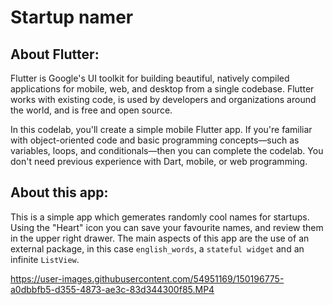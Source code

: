 # Startup namer

## About Flutter:
Flutter is Google's UI toolkit for building beautiful, natively compiled applications for mobile, web, and desktop from a single codebase. Flutter works with existing code, is used by developers and organizations around the world, and is free and open source.

In this codelab, you'll create a simple mobile Flutter app. If you're familiar with object-oriented code and basic programming concepts—such as variables, loops, and conditionals—then you can complete the codelab. You don't need previous experience with Dart, mobile, or web programming.

## About this app:
This is a simple app which gemerates randomly cool names for startups. Using the "Heart" icon you can save your favourite names, and review them in the upper right drawer.
The main aspects of this app are the use of an external package, in this case `english_words`, a `stateful widget` and an infinite `ListView`.

https://user-images.githubusercontent.com/54951169/150196775-a0dbbfb5-d355-4873-ae3c-83d344300f85.MP4
